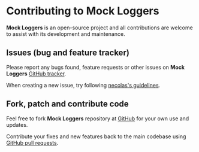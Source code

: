 # Contributing to Mock Loggers

**Mock Loggers** is an open-source project and all contributions
are welcome to assist with its development and maintenance.

## Issues (bug and feature tracker)

Please report any bugs found, feature requests or other issues on
**Mock Loggers** [GitHub tracker][github-issues].

When creating a new issue,
try following [necolas's guidelines][issue-guidelines].

## Fork, patch and contribute code

Feel free to fork **Mock Loggers** repository
at [GitHub][github-project] for your own use and updates.

Contribute your fixes and new features back to the main codebase using
[GitHub pull requests][github-pull-requests].

[github-issues]: https://github.com/vitalijr2/mock-loggers/issues
[issue-guidelines]: http://github.com/necolas/issue-guidelines/#readme
[github-project]: https://github.com/vitalijr2/mock-loggers
[github-pull-requests]: https://docs.github.com/en/pull-requests/collaborating-with-pull-requests/proposing-changes-to-your-work-with-pull-requests/creating-a-pull-request
